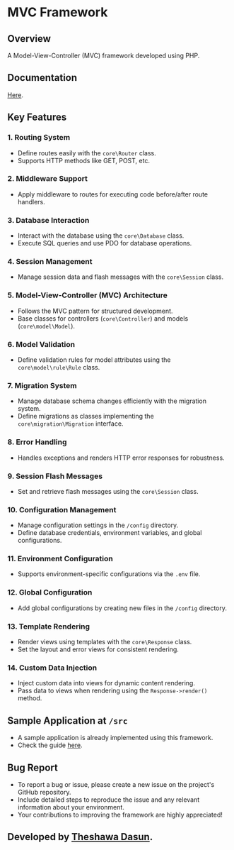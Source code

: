 # MVC Framework

## Overview

A Model-View-Controller (MVC) framework developed using PHP.

## Documentation

[Here](./docs/index.md).

## Key Features

### 1. Routing System

- Define routes easily with the `core\Router` class.
- Supports HTTP methods like GET, POST, etc.

### 2. Middleware Support

- Apply middleware to routes for executing code before/after route handlers.

### 3. Database Interaction

- Interact with the database using the `core\Database` class.
- Execute SQL queries and use PDO for database operations.

### 4. Session Management

- Manage session data and flash messages with the `core\Session` class.

### 5. Model-View-Controller (MVC) Architecture

- Follows the MVC pattern for structured development.
- Base classes for controllers (`core\Controller`) and models (`core\model\Model`).

### 6. Model Validation

- Define validation rules for model attributes using the `core\model\rule\Rule` class.

### 7. Migration System

- Manage database schema changes efficiently with the migration system.
- Define migrations as classes implementing the `core\migration\Migration` interface.

### 8. Error Handling

- Handles exceptions and renders HTTP error responses for robustness.

### 9. Session Flash Messages

- Set and retrieve flash messages using the `core\Session` class.

### 10. Configuration Management

- Manage configuration settings in the `/config` directory.
- Define database credentials, environment variables, and global configurations.

### 11. Environment Configuration

- Supports environment-specific configurations via the `.env` file.

### 12. Global Configuration

- Add global configurations by creating new files in the `/config` directory.

### 13. Template Rendering

- Render views using templates with the `core\Response` class.
- Set the layout and error views for consistent rendering.

### 14. Custom Data Injection

- Inject custom data into views for dynamic content rendering.
- Pass data to views when rendering using the `Response->render()` method.

## Sample Application at `/src`

- A sample application is already implemented using this framework.
- Check the guide [here](./sample-application.md).

## Bug Report

- To report a bug or issue, please create a new issue on the project's GitHub repository.
- Include detailed steps to reproduce the issue and any relevant information about your environment.
- Your contributions to improving the framework are highly appreciated!

## Developed by [Theshawa Dasun](https://theshawa-dev.web.app).